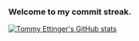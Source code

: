 ### Welcome to my commit streak.

[![Tommy Ettinger's GitHub stats](https://github-readme-stats-one-bice.vercel.app/api?username=tommyettinger&show_icons=true&include_all_commits=true&count_private=true&role=OWNER,COLLABORATOR)](https://github.com/tommyettinger/)

<!--
**tommyettinger/tommyettinger** is a ✨ _special_ ✨ repository because its `README.md` (this file) appears on your GitHub profile.

Here are some ideas to get you started:

- 🔭 I’m currently working on ...
- 🌱 I’m currently learning ...
- 👯 I’m looking to collaborate on ...
- 🤔 I’m looking for help with ...
- 💬 Ask me about ...
- 📫 How to reach me: ...
- 😄 Pronouns: ...
- ⚡ Fun fact: ...
-->
